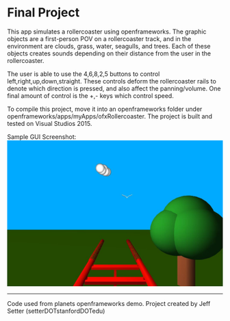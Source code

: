 # Final Project

This app simulates a rollercoaster using openframeworks. The graphic objects are a first-person POV on a rollercoaster track, and in the environment are clouds, grass, water, seagulls, and trees. Each of these objects creates sounds depending on their distance from the user in the rollercoaster.

The user is able to use the 4,6,8,2,5 buttons to control left,right,up,down,straight. These controls deform the rollercoaster rails to denote which direction is pressed, and also affect the panning/volume. One final amount of control is the +,- keys which control speed.

To compile this project, move it into an openframeworks folder under openframeworks/apps/myApps/ofxRollercoaster. The project is built and tested on Visual Studios 2015.

Sample GUI Screenshot:
![alt tag](https://github.com/jeffsetter/Music256a/blob/master/FinalProject/GUIScreenshot.JPG)

---

Code used from planets openframeworks demo.
Project created by Jeff Setter (setterDOTstanfordDOTedu)
